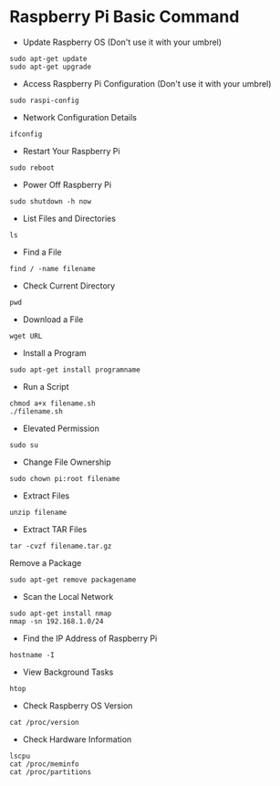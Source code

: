 # Raspberry Pi Basic Command

- Update Raspberry OS (Don't use it with your umbrel)
~~~
sudo apt-get update 
sudo apt-get upgrade
~~~
- Access Raspberry Pi Configuration (Don't use it with your umbrel)
~~~
sudo raspi-config
~~~
- Network Configuration Details
~~~
ifconfig
~~~
- Restart Your Raspberry Pi
~~~
sudo reboot
~~~
- Power Off Raspberry Pi
~~~
sudo shutdown -h now
~~~
- List Files and Directories
~~~
ls
~~~
- Find a File
~~~
find / -name filename
~~~
- Check Current Directory
~~~
pwd
~~~
- Download a File
~~~
wget URL
~~~
- Install a Program
~~~
sudo apt-get install programname
~~~
- Run a Script
~~~
chmod a+x filename.sh
./filename.sh
~~~
- Elevated Permission
~~~
sudo su
~~~
- Change File Ownership
~~~
sudo chown pi:root filename
~~~
- Extract Files
~~~
unzip filename
~~~
- Extract TAR Files
~~~
tar -cvzf filename.tar.gz
~~~
Remove a Package
~~~
sudo apt-get remove packagename
~~~
- Scan the Local Network
~~~
sudo apt-get install nmap
nmap -sn 192.168.1.0/24
~~~
- Find the IP Address of Raspberry Pi
~~~
hostname -I
~~~
- View Background Tasks
~~~
htop
~~~
- Check Raspberry OS Version
~~~
cat /proc/version
~~~
- Check Hardware Information
~~~
lscpu
cat /proc/meminfo
cat /proc/partitions
~~~
